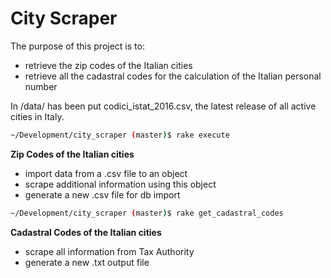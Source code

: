 # City Scraper


The purpose of this project is to:
* retrieve the zip codes of the Italian cities
* retrieve all the cadastral codes for the calculation of the Italian personal number


In /data/ has been put codici_istat_2016.csv, the latest release of all active cities in Italy.

```bash
~/Development/city_scraper (master)$ rake execute
```
**Zip Codes of the Italian cities**
* import data from a .csv file to an object
* scrape additional information using this object
* generate a new .csv file for db import

```bash
~/Development/city_scraper (master)$ rake get_cadastral_codes
```
**Cadastral Codes of the Italian cities**
* scrape all information from Tax Authority
* generate a new .txt output file